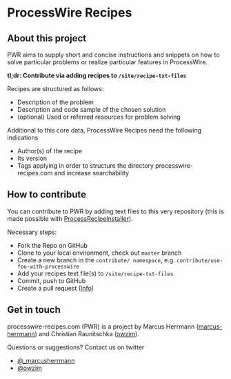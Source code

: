 # ProcessWire Recipes

## About this project

PWR aims to supply short and concise instructions and snippets on how to solve particular problems or realize particular features in ProcessWire. 

**tl;dr: Contribute via adding recipes to `/site/recipe-txt-files`**

Recipes are structured as follows:
 
 * Description of the problem
 * Description and code sample of the chosen solution
 * (optional) Used or referred resources for problem solving
 
Additional to this core data, ProcessWire Recipes need the following indications
 
 * Author(s) of the recipe
 * Its version
 * Tags applying in order to structure the directory processwire-recipes.com and increase searchability
 
## How to contribute

You can contribute to PWR by adding text files to this very repository (this is made possible with [ProcessRecipeInstaller](https://github.com/processwire-recipes/ProcessRecipeInstaller)).

Necessary steps:

 * Fork the Repo on GitHub
 * Clone to your local environment, check out `master` branch
 * Create a new branch in the `contribute/ namespace`, e.g. `contribute/use-foo-with-processwire`
 * Add your recipes text file(s) to `/site/recipe-txt-files`
 * Commit, push to GitHub
 * Create a pull request ([Info](https://help.github.com/articles/creating-a-pull-request/))

## Get in touch

processwire-recipes.com (PWR) is a project by Marcus Herrmann ([marcus-herrmann](https://github.com/marcus-herrmann)) and Christian Raunitschka ([owzim](https://github.com/owzim)). 

Questions or suggestions? Contact us on twitter

 * [@_marcusherrmann](https://twitter.com/_marcusherrmann)
 * [@owzim](https://twitter.com/owzim)